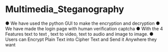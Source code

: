 # Multimedia_Steganography

● We have used the python GUI to make the encryption and decryption
● We have made the login page with human verification captcha
● With the 4 Features text to text , text to video, text to audio and image to image.
● Users can Encrypt Plain Text into Cipher Text and Send it Anywhere they want
